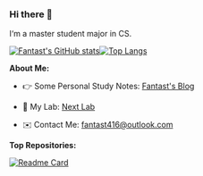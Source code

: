 ### Hi there 👋 

I‘m a master student major in CS.

[![Fantast's GitHub stats](https://github-readme-stats.vercel.app/api?username=Fantast416&show_icons=true)](https://github.com/anuraghazra/github-readme-stats)[![Top Langs](https://github-readme-stats.vercel.app/api/top-langs/?username=Fantast416&hide=html&layout=compact)](https://github.com/anuraghazra/github-readme-stats)

**About Me:**

- 👉 Some Personal Study Notes: [Fantast's Blog](https://blog.fantast.top/)

- 🎉 My Lab: [Next Lab](http://next.zju.edu.cn/)
- ✉️ Contact Me: fantast416@outlook.com

**Top Repositories:**

[![Readme Card](https://github-readme-stats.vercel.app/api/pin/?username=LuniumLuk&repo=xfield-pytorch)](https://github.com/anuraghazra/github-readme-stats)

